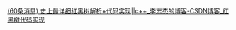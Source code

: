  [(60条消息) 史上最详细红黑树解析+代码实现||c++_李志杰的博客-CSDN博客_红黑树代码实现](https://blog.csdn.net/qq_42214953/article/details/105218063?ops_request_misc=%7B%22request%5Fid%22%3A%22163996445016780357295843%22%2C%22scm%22%3A%2220140713.130102334..%22%7D&request_id=163996445016780357295843&biz_id=0&utm_medium=distribute.pc_search_result.none-task-blog-2~all~top_click~default-4-105218063.pc_search_result_control_group&utm_term=红黑树c%2B%2B&spm=1018.2226.3001.4187) 

